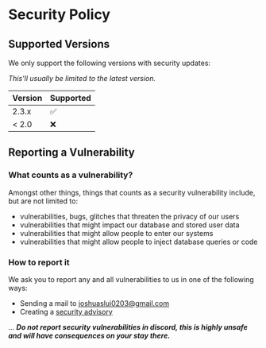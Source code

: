 # Security Policy

## Supported Versions

We only support the following versions with security updates:

*This'll usually be limited to the latest version.*

| Version | Supported          |
| ------- | ------------------ |
| 2.3.x   | :white_check_mark: |
| < 2.0   | :x:                |

## Reporting a Vulnerability

### What counts as a vulnerability?
Amongst other things, things that counts as a security vulnerability include, but are not limited to:
- vulnerabilities, bugs, glitches that threaten the privacy of our users
- vulnerabilities that might impact our database and stored user data
- vulnerabilities that might allow people to enter our systems
- vulnerabilities that might allow people to inject database queries or code

### How to report it
We ask you to report any and all vulnerabilities to us in one of the following ways:
- Sending a mail to [joshuaslui0203@gmail.com](mailto:joshuaslui0203@gmail.com)
- Creating a [security advisory](https://github.com/BlueAtomic/pingernos/security/advisories/new)

... ***Do not report security vulnerabilities in discord, this is highly unsafe and will have consequences on your stay there.***


